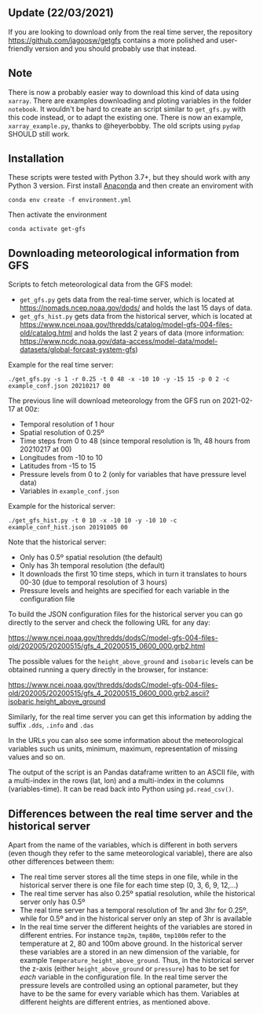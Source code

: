 ## Update (22/03/2021)

If you are looking to download only from the real time server, the repository https://github.com/jagoosw/getgfs contains a more polished and user-friendly version and you should probably use that instead.


## Note

There is now a probably easier way to download this kind of data using `xarray`. There are examples downloading and ploting variables in the folder `notebook`. It wouldn't be hard to create an script similar to `get_gfs.py` with this code instead, or to adapt the existing one. There is now an example, `xarray_example.py`, thanks to @heyerbobby. The old scripts using `pydap` SHOULD still work.


## Installation

These scripts were tested with Python 3.7+, but they should work with any Python 3 version. First install [Anaconda](https://www.anaconda.com/distribution/#download-section) and then
create an enviroment with 

    conda env create -f environment.yml

Then activate the environment

    conda activate get-gfs


## Downloading meteorological information from GFS

Scripts to fetch meteorological data from the GFS model:
 * `get_gfs.py` gets data from the real-time server, which is located at
   <https://nomads.ncep.noaa.gov/dods/> and holds the last 15 days of data.
 * `get_gfs_hist.py` gets data from the historical server, which is located
   at <https://www.ncei.noaa.gov/thredds/catalog/model-gfs-004-files-old/catalog.html> and
   holds the last 2 years of data (more information: <https://www.ncdc.noaa.gov/data-access/model-data/model-datasets/global-forcast-system-gfs>)

Example for the real time server:

    ./get_gfs.py -s 1 -r 0.25 -t 0 48 -x -10 10 -y -15 15 -p 0 2 -c example_conf.json 20210217 00

The previous line will download meteorology from the GFS run on 2021-02-17 at 00z:

   * Temporal resolution of 1 hour
   * Spatial resolution of 0.25º
   * Time steps from 0 to 48 (since temporal resolution is 1h, 48 hours from 20210217 at 00)
   * Longitudes from -10 to 10
   * Latitudes from -15 to 15
   * Pressure levels from 0 to 2 (only for variables that have pressure level data)
   * Variables in `example_conf.json`

Example for the historical server:

    ./get_gfs_hist.py -t 0 10 -x -10 10 -y -10 10 -c example_conf_hist.json 20191005 00

Note that the historical server:

   * Only has 0.5º spatial resolution (the default)
   * Only has 3h temporal resolution (the default)
   * It downloads the first 10 time steps, which in turn it translates to hours 00-30 (due to temporal resolution of 3 hours)
   * Pressure levels and heights are specified for each variable in the configuration file

To build the JSON configuration files for the historical server you can go 
directly to the server and check the following URL for any day:

<https://www.ncei.noaa.gov/thredds/dodsC/model-gfs-004-files-old/202005/20200515/gfs_4_20200515_0600_000.grb2.html>

The possible values for the `height_above_ground` and `isobaric` levels can be
obtained running a query directly in the browser, for instance:

<https://www.ncei.noaa.gov/thredds/dodsC/model-gfs-004-files-old/202005/20200515/gfs_4_20200515_0600_000.grb2.ascii?isobaric,height_above_ground>

Similarly, for the real time server you can get this information by adding the suffix `.dds`, `.info` and `.das`

In the URLs you can also see some information about the meteorological variables
such us units, minimum, maximum, representation of missing values and so on.

The output of the script is an Pandas dataframe written to an ASCII file, with a
multi-index in the rows (lat, lon) and a multi-index in the columns
(variables-time). It can be read back into Python using `pd.read_csv()`.

## Differences between the real time server and the historical server

Apart from the name of the variables, which is different in both servers (even
though they refer to the same meteorological variable), there are also other
differences between them:
  * The real time server stores all the time steps in one file, while in the
    historical server there is one file for each time step (0, 3, 6, 9, 12,...)
  * The real time server has also 0.25º spatial resolution, while the historical
    server only has 0.5º
  * The real time server has a temporal resolution of 1hr and 3hr for 0.25º,
    while for 0.5º and in the historical server only an step of 3hr is available
  * In the real time server the different heights of the variables are stored
    in different entries. For instance `tmp2m`, `tmp80m`, `tmp100m` refer to
    the temperature at 2, 80 and 100m above ground. In the historical server
    these variables are a stored in an new dimension of the variable, for
    example `Temperature_height_above_ground`. Thus, in the historical server
    the z-axis (either `height_above_ground` or `pressure`) has to be set for
    *each* variable in the configuration file. In the real time server the
    pressure levels are controlled using an optional parameter, but they have
    to be the same for every variable which has them. Variables at different
    heights are different entries, as mentioned above.
